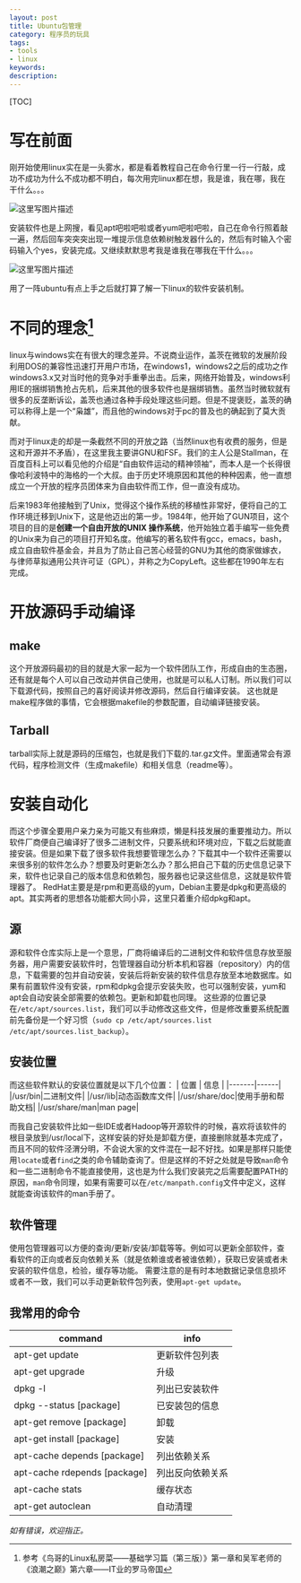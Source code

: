 ```yaml
---
layout: post
title: Ubuntu包管理
category: 程序员的玩具
tags: 
- tools 
- linux
keywords: 
description: 
---
```



[TOC]

# **写在前面**

刚开始使用linux实在是一头雾水，都是看着教程自己在命令行里一行一行敲，成功不成功为什么不成功都不明白，每次用完linux都在想，我是谁，我在哪，我在干什么。。。

![这里写图片描述](http://img.blog.csdn.net/20170325161949468?watermark/2/text/aHR0cDovL2Jsb2cuY3Nkbi5uZXQvY29va2llWlo=/font/5a6L5L2T/fontsize/400/fill/I0JBQkFCMA==/dissolve/70/gravity/SouthEast)

安装软件也是上网搜，看见apt吧啦吧啦或者yum吧啦吧啦，自己在命令行照着敲一遍，然后回车突突突出现一堆提示信息依赖树触发器什么的，然后有时输入个密码输入个yes，安装完成。又继续默默思考我是谁我在哪我在干什么。。。

![这里写图片描述](http://img.blog.csdn.net/20170325161949468?watermark/2/text/aHR0cDovL2Jsb2cuY3Nkbi5uZXQvY29va2llWlo=/font/5a6L5L2T/fontsize/400/fill/I0JBQkFCMA==/dissolve/70/gravity/SouthEast)

用了一阵ubuntu有点上手之后就打算了解一下linux的软件安装机制。

# **不同的理念**[^1]

[^1]: 参考《鸟哥的Linux私房菜——基础学习篇（第三版）》第一章和吴军老师的《浪潮之巅》第六章——IT业的罗马帝国

linux与windows实在有很大的理念差异。不说商业运作，盖茨在微软的发展阶段利用DOS的兼容性迅速打开用户市场，在windows1，windows2之后的成功之作windows3.x又对当时他的竞争对手重拳出击。后来，网络开始普及，windows利用IE的捆绑销售抢占先机，后来其他的很多软件也是捆绑销售。虽然当时微软就有很多的反垄断诉讼，盖茨也通过各种手段处理这些问题。但是不提褒贬，盖茨的确可以称得上是一个“枭雄”，而且他的windows对于pc的普及也的确起到了莫大贡献。

而对于linux走的却是一条截然不同的开放之路（当然linux也有收费的服务，但是这和开源并不矛盾），在这里我主要讲GNU和FSF。我们的主人公是Stallman，在百度百科上可以看见他的介绍是“自由软件运动的精神领袖”，而本人是一个长得很像哈利波特中的海格的一个大叔。由于历史环境原因和其他的种种因素，他一直想成立一个开放的程序员团体来为自由软件而工作，但一直没有成功。

后来1983年他接触到了Unix，觉得这个操作系统的移植性非常好，便将自己的工作环境迁移到Unix下，这是他迈出的第一步。1984年，他开始了GUN项目，这个项目的目的是**创建一个自由开放的UNIX
操作系统**，他开始独立着手编写一些免费的Unix来为自己的项目打开知名度。他编写的著名软件有gcc，emacs，bash，成立自由软件基金会，并且为了防止自己苦心经营的GNU为其他的商家做嫁衣，与律师草拟通用公共许可证（GPL），并称之为CopyLeft。这些都在1990年左右完成。

# **开放源码手动编译**

## **make**

这个开放源码最初的目的就是大家一起为一个软件团队工作，形成自由的生态圈，还有就是每个人可以自己改动并供自己使用，也就是可以私人订制。所以我们可以下载源代码，按照自己的喜好阅读并修改源码，然后自行编译安装。
这也就是make程序做的事情，它会根据makefile的参数配置，自动编译链接安装。

## **Tarball**

tarball实际上就是源码的压缩包，也就是我们下载的.tar.gz文件。里面通常会有源代码，程序检测文件（生成makefile）和相关信息（readme等）。

# **安装自动化**

而这个步骤全要用户亲力亲为可能又有些麻烦，懒是科技发展的重要推动力。所以软件厂商便自己编译好了很多二进制文件，只要系统和环境对应，下载之后就能直接安装。但是如果下载了很多软件我想要管理怎么办？下载其中一个软件还需要以来很多别的软件怎么办？想要及时更新怎么办？那么把自己下载的历史信息记录下来，软件也记录自己的版本信息和依赖包，服务器也记录这些信息，这就是软件管理器了。
RedHat主要是是rpm和更高级的yum，Debian主要是dpkg和更高级的apt。其实两者的思想各功能都大同小异，这里只着重介绍dpkg和apt。

## **源**
源和软件仓库实际上是一个意思，厂商将编译后的二进制文件和软件信息存放至服务器，用户需要安装软件时，包管理器自动分析本机和容器（repository）内的信息，下载需要的包并自动安装，安装后将新安装的软件信息存放至本地数据库。如果有前置软件没有安装，rpm和dpkg会提示安装失败，也可以强制安装，yum和apt会自动安装全部需要的依赖包。更新和卸载也同理。
这些源的位置记录在`/etc/apt/sources.list`，我们可以手动修改这些文件，但是修改重要系统配置前先备份是一个好习惯（`sudo cp /etc/apt/sources.list /etc/apt/sources.list_backup`）。


## **安装位置**
而这些软件默认的安装位置就是以下几个位置：
|  位置 |  信息 |
|-------|------|
|/usr/bin|二进制文件|
|/usr/lib|动态函数库文件|
|/usr/share/doc|使用手册和帮助文档|
|/usr/share/man|man page|

而我自己安装软件比如一些IDE或者Hadoop等开源软件的时候，喜欢将该软件的根目录放到/usr/local下，这样安装的好处是卸载方便，直接删除就基本完成了，而且不同的软件泾渭分明，不会说大家的文件混在一起不好找。如果是那样只能使用`locate`或者`find`之类的命令辅助查询了。但是这样的不好之处就是导致`man`命令和一些二进制命令不能直接使用，这也是为什么我们安装完之后需要配置PATH的原因，`man`命令同理，如果有需要可以在`/etc/manpath.config`文件中定义，这样就能查询该软件的man手册了。

## **软件管理**

使用包管理器可以方便的查询/更新/安装/卸载等等。例如可以更新全部软件，查看软件的正向或者反向依赖关系（就是依赖谁或者被谁依赖），获取已安装或者未安装的软件信息，检验，缓存等功能。
需要注意的是有时本地数据记录信息损坏或者不一致，我们可以手动更新软件包列表，使用`apt-get update`。

## **我常用的命令**

|command|info|
|----|----|
|apt-get update|更新软件包列表|
|apt-get upgrade|升级|
|dpkg -l|列出已安装软件|
|dpkg --status [package]|已安装包的信息|
|apt-get remove [package]|卸载|
|apt-get install [package]|安装|
|apt-cache depends [package]|列出依赖关系|
|apt-cache rdepends [package]|列出反向依赖关系|
|apt-cache stats|缓存状态|
|apt-get autoclean|自动清理|


*如有错误，欢迎指正。*
